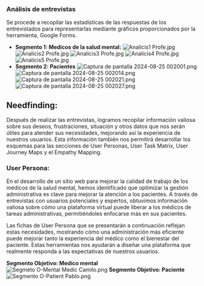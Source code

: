 ### Análisis de entrevistas

Se procede a recopilar las estadísticas de las respuestas de los entrevistados para representarlas mediante gráficos proporcionados por la herramienta, Google Forms.

- **Segmento 1: Medicos de la salud mental:**
![Analicis1 Profe.jpg](..%2F..%2Fassets%2FEstadisticas%20Forms%2FMental%20Medic%2FAnalicis1%20Profe.jpg)
![Analicis2 Profe.jpg](..%2F..%2Fassets%2FEstadisticas%20Forms%2FMental%20Medic%2FAnalicis2%20Profe.jpg)
![Analicis3 Profe.jpg](..%2F..%2Fassets%2FEstadisticas%20Forms%2FMental%20Medic%2FAnalicis3%20Profe.jpg)
![Analicis4 Profe.jpg](..%2F..%2Fassets%2FEstadisticas%20Forms%2FMental%20Medic%2FAnalicis4%20Profe.jpg)
![Analicis5 Profe.jpg](..%2F..%2Fassets%2FEstadisticas%20Forms%2FMental%20Medic%2FAnalicis5%20Profe.jpg)
- **Segmento 2: Pacientes**
![Captura de pantalla 2024-08-25 002001.png](..%2F..%2Fassets%2FEstadisticas%20Forms%2FPatients%2FCaptura%20de%20pantalla%202024-08-25%20002001.png)
![Captura de pantalla 2024-08-25 002014.png](..%2F..%2Fassets%2FEstadisticas%20Forms%2FPatients%2FCaptura%20de%20pantalla%202024-08-25%20002014.png)
![Captura de pantalla 2024-08-25 002021.png](..%2F..%2Fassets%2FEstadisticas%20Forms%2FPatients%2FCaptura%20de%20pantalla%202024-08-25%20002021.png)
![Captura de pantalla 2024-08-25 002027.png](..%2F..%2Fassets%2FEstadisticas%20Forms%2FPatients%2FCaptura%20de%20pantalla%202024-08-25%20002027.png)
## Needfinding:
Después de realizar las entrevistas, logramos recopilar información valiosa sobre sus deseos, frustraciones, situación y otros datos que nos serán útiles para atender sus necesidades, mejorando así la experiencia de nuestros usuarios. Esta información también nos permitirá desarrollar los esquemas para las secciones de User Personas, User Task Matrix, User Journey Maps y el Empathy Mapping.

### User Persona:
En el desarrollo de un sitio web para mejorar la calidad de trabajo de los médicos de la salud mental, hemos identificado que optimizar la gestión administrativa es clave para mejorar la atención a los pacientes. A través de entrevistas con usuarios potenciales y expertos, obtuvimos información valiosa sobre cómo una plataforma virtual puede liberar a los médicos de tareas administrativas, permitiéndoles enfocarse más en sus pacientes.

Las fichas de User Persona que se presentarán a continuación reflejan estas necesidades, mostrando cómo una administración más eficiente puede mejorar tanto la experiencia del médico como el bienestar del paciente. Estas herramientas nos ayudarán a diseñar una plataforma que realmente responda a las expectativas de nuestros usuarios.

**Segmento Objetivo: Medico mental**
![Segmeto O-Mental Medic Camilo.png](..%2F..%2Fassets%2FSegmentos%20Obj%2FSegmeto%20O-Mental%20Medic%20Camilo.png)
**Segmento Objetivo: Paciente**
![Segmento O-Patient Pablo.png](..%2F..%2Fassets%2FSegmentos%20Obj%2FSegmento%20O-Patient%20Pablo.png)